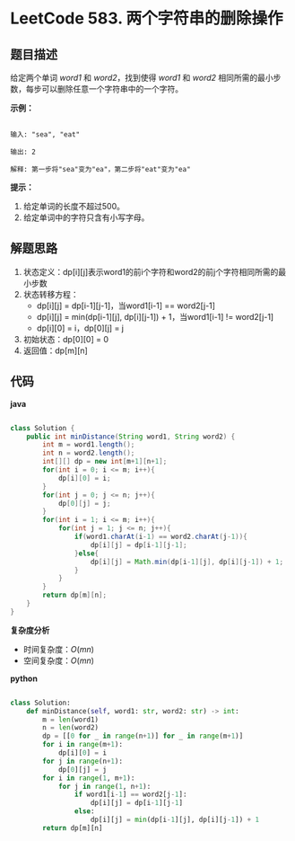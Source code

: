 # LeetCode 583. 两个字符串的删除操作

## 题目描述

给定两个单词 *word1* 和 *word2*，找到使得 *word1* 和 *word2* 相同所需的最小步数，每步可以删除任意一个字符串中的一个字符。

**示例：**

```

输入: "sea", "eat"

输出: 2

解释: 第一步将"sea"变为"ea"，第二步将"eat"变为"ea"

```

**提示：**

1. 给定单词的长度不超过500。
2. 给定单词中的字符只含有小写字母。

## 解题思路

1. 状态定义：dp[i][j]表示word1的前i个字符和word2的前j个字符相同所需的最小步数
2. 状态转移方程：
   - dp[i][j] = dp[i-1][j-1]，当word1[i-1] == word2[j-1]
   - dp[i][j] = min(dp[i-1][j], dp[i][j-1]) + 1，当word1[i-1] != word2[j-1]
   - dp[i][0] = i，dp[0][j] = j
3. 初始状态：dp[0][0] = 0
4. 返回值：dp[m][n]

## 代码

**java**

```java

class Solution {
    public int minDistance(String word1, String word2) {
        int m = word1.length();
        int n = word2.length();
        int[][] dp = new int[m+1][n+1];
        for(int i = 0; i <= m; i++){
            dp[i][0] = i;
        }
        for(int j = 0; j <= n; j++){
            dp[0][j] = j;
        }
        for(int i = 1; i <= m; i++){
            for(int j = 1; j <= n; j++){
                if(word1.charAt(i-1) == word2.charAt(j-1)){
                    dp[i][j] = dp[i-1][j-1];
                }else{
                    dp[i][j] = Math.min(dp[i-1][j], dp[i][j-1]) + 1;
                }
            }
        }
        return dp[m][n];
    }
}

```

**复杂度分析**

- 时间复杂度：$O(mn)$
- 空间复杂度：$O(mn)$

**python**

```python

class Solution:
    def minDistance(self, word1: str, word2: str) -> int:
        m = len(word1)
        n = len(word2)
        dp = [[0 for _ in range(n+1)] for _ in range(m+1)]
        for i in range(m+1):
            dp[i][0] = i
        for j in range(n+1):
            dp[0][j] = j
        for i in range(1, m+1):
            for j in range(1, n+1):
                if word1[i-1] == word2[j-1]:
                    dp[i][j] = dp[i-1][j-1]
                else:
                    dp[i][j] = min(dp[i-1][j], dp[i][j-1]) + 1
        return dp[m][n]

```
